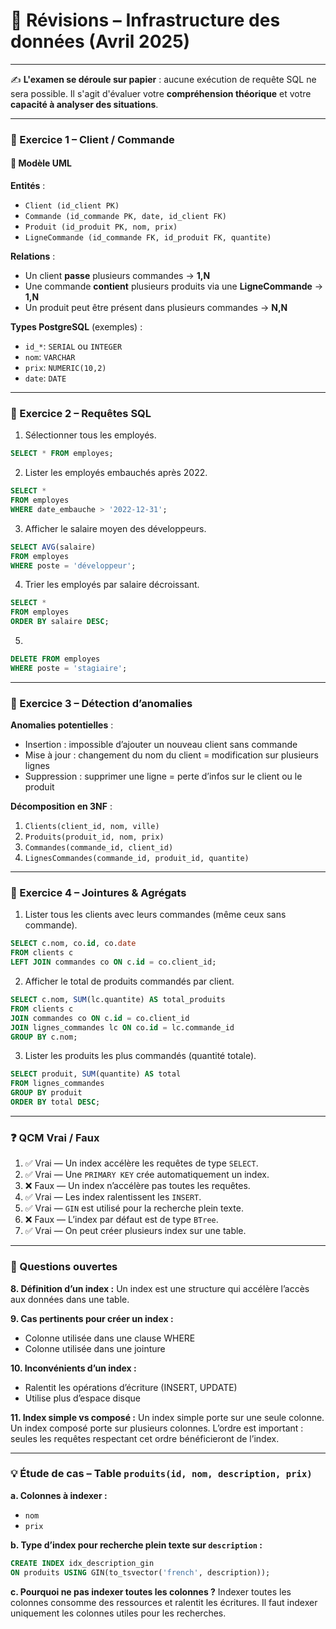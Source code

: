# 📘 Révisions – Infrastructure des données (Avril 2025)

---

✍️ **L'examen se déroule sur papier** : aucune exécution de requête SQL ne sera possible. Il s'agit d'évaluer votre **compréhension théorique** et votre **capacité à analyser des situations**.

---

### 📝 Exercice 1 – Client / Commande

#### 🔹 Modèle UML

**Entités** :

-   `Client (id_client PK)`
-   `Commande (id_commande PK, date, id_client FK)`
-   `Produit (id_produit PK, nom, prix)`
-   `LigneCommande (id_commande FK, id_produit FK, quantite)`

**Relations** :

-   Un client **passe** plusieurs commandes → **1,N**
-   Une commande **contient** plusieurs produits via une **LigneCommande** → **1,N**
-   Un produit peut être présent dans plusieurs commandes → **N,N**

**Types PostgreSQL** (exemples) :

-   `id_*`: `SERIAL` ou `INTEGER`
-   `nom`: `VARCHAR`
-   `prix`: `NUMERIC(10,2)`
-   `date`: `DATE`

---

### 📝 Exercice 2 – Requêtes SQL

1. Sélectionner tous les employés.

```sql
SELECT * FROM employes;
```

2. Lister les employés embauchés après 2022.

```sql
SELECT *
FROM employes
WHERE date_embauche > '2022-12-31';
```

3. Afficher le salaire moyen des développeurs.

```sql
SELECT AVG(salaire)
FROM employes
WHERE poste = 'développeur';
```

4. Trier les employés par salaire décroissant.

```sql
SELECT *
FROM employes
ORDER BY salaire DESC;
```

5.

```sql
DELETE FROM employes
WHERE poste = 'stagiaire';
```

---

### 📝 Exercice 3 – Détection d’anomalies

**Anomalies potentielles** :

-   Insertion : impossible d’ajouter un nouveau client sans commande
-   Mise à jour : changement du nom du client = modification sur plusieurs lignes
-   Suppression : supprimer une ligne = perte d’infos sur le client ou le produit

**Décomposition en 3NF** :

1. `Clients(client_id, nom, ville)`
2. `Produits(produit_id, nom, prix)`
3. `Commandes(commande_id, client_id)`
4. `LignesCommandes(commande_id, produit_id, quantite)`

---

### 📝 Exercice 4 – Jointures & Agrégats

1. Lister tous les clients avec leurs commandes (même ceux sans commande).

```sql
SELECT c.nom, co.id, co.date
FROM clients c
LEFT JOIN commandes co ON c.id = co.client_id;
```

2. Afficher le total de produits commandés par client.

```sql
SELECT c.nom, SUM(lc.quantite) AS total_produits
FROM clients c
JOIN commandes co ON c.id = co.client_id
JOIN lignes_commandes lc ON co.id = lc.commande_id
GROUP BY c.nom;
```

3. Lister les produits les plus commandés (quantité totale).

```sql
SELECT produit, SUM(quantite) AS total
FROM lignes_commandes
GROUP BY produit
ORDER BY total DESC;
```

---

### ❓ QCM Vrai / Faux

1. ✅ Vrai — Un index accélère les requêtes de type `SELECT`.
2. ✅ Vrai — Une `PRIMARY KEY` crée automatiquement un index.
3. ❌ Faux — Un index n’accélère pas toutes les requêtes.
4. ✅ Vrai — Les index ralentissent les `INSERT`.
5. ✅ Vrai — `GIN` est utilisé pour la recherche plein texte.
6. ❌ Faux — L’index par défaut est de type `BTree`.
7. ✅ Vrai — On peut créer plusieurs index sur une table.

---

### 🧠 Questions ouvertes

**8. Définition d’un index :**
Un index est une structure qui accélère l’accès aux données dans une table.

**9. Cas pertinents pour créer un index :**

-   Colonne utilisée dans une clause WHERE
-   Colonne utilisée dans une jointure

**10. Inconvénients d’un index :**

-   Ralentit les opérations d’écriture (INSERT, UPDATE)
-   Utilise plus d’espace disque

**11. Index simple vs composé :**
Un index simple porte sur une seule colonne.
Un index composé porte sur plusieurs colonnes.
L’ordre est important : seules les requêtes respectant cet ordre bénéficieront de l’index.

---

### 💡 Étude de cas – Table `produits(id, nom, description, prix)`

**a. Colonnes à indexer :**

-   `nom`
-   `prix`

**b. Type d’index pour recherche plein texte sur `description` :**

```sql
CREATE INDEX idx_description_gin
ON produits USING GIN(to_tsvector('french', description));
```

**c. Pourquoi ne pas indexer toutes les colonnes ?**
Indexer toutes les colonnes consomme des ressources et ralentit les écritures. Il faut indexer uniquement les colonnes utiles pour les recherches.
